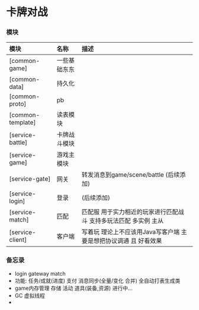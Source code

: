 # 卡牌对战

### 模块

| 模块                | 名称     | 描述                                   |  
|:------------------|:-------|:-------------------------------------|
| [common-game]     | 一些基础东东 |                                      |
| [common-data]     | 持久化    |                                      |
| [common-proto]    | pb     |                                      |
| [common-template] | 读表模块   |                                      |
| [service-battle]  | 卡牌战斗模块 |                                      |
| [service-game]    | 游戏主模块  |                                      |
| [service-gate]    | 网关     | 转发消息到game/scene/battle (后续添加)        |
| [service-login]   | 登录     | (后续添加)                               |
| [service-match]   | 匹配     | 匹配服 用于实力相近的玩家进行匹配战斗 支持多玩法匹配 多实例 主从   |
| [service-client]  | 客户端    | 写着玩 理论上不应该用Java写客户端 主要是想把协议调通 且 好看效果 |

### 备忘录

* login gateway match
* 功能:  任务/成就(进度) 支付 消息同步(全量/变化 合并) 全自动打表生成类
* game内存管理 存储 活动 道具(装备,资源) 进行中...
* GC 虚拟线程
* 
